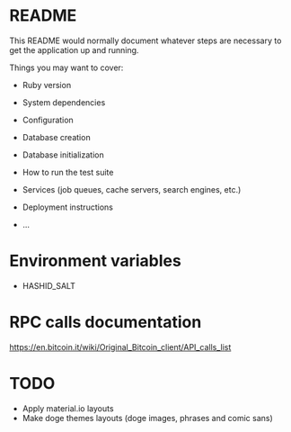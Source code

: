 # README

This README would normally document whatever steps are necessary to get the
application up and running.

Things you may want to cover:

* Ruby version

* System dependencies

* Configuration

* Database creation

* Database initialization

* How to run the test suite

* Services (job queues, cache servers, search engines, etc.)

* Deployment instructions

* ...

# Environment variables

* HASHID_SALT

# RPC calls documentation

https://en.bitcoin.it/wiki/Original_Bitcoin_client/API_calls_list

# TODO

* Apply material.io layouts
* Make doge themes layouts (doge images, phrases and comic sans)
